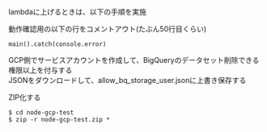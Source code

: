 lambdaに上げるときは、以下の手順を実施

動作確認用の以下の行をコメントアウト(たぶん50行目くらい)
```
main().catch(console.error)
```

GCP側でサービスアカウントを作成して、BigQueryのデータセット削除できる権限以上を付与する  
JSONをダウンロードして、allow_bq_storage_user.jsonに上書き保存する

ZIP化する
```
$ cd node-gcp-test
$ zip -r node-gcp-test.zip *
```

